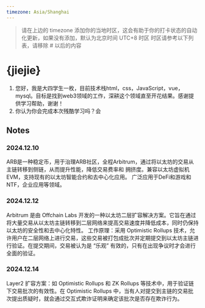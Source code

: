 ```yaml
---
timezone: Asia/Shanghai 
---
```


> 请在上边的 timezone 添加你的当地时区，这会有助于你的打卡状态的自动化更新，如果没有添加，默认为北京时间 UTC+8 时区
> 时区请参考以下列表，请移除 # 以后的内容

# {jiejie}

1. 您好，我是大四学生一枚，目前技术栈html，css，JavaScript，vue，mysql。目标是找到web3领域的工作，深耕这个领域直至开花结果。感谢提供学习帮助，谢谢！
2. 你认为你会完成本次残酷学习吗？会
## Notes

<!-- Content_START -->

### 2024.12.10

ARB是一种稳定币，用于治理ARB社区，全程Arbitrum，通过将以太坊的交易从主链转移到侧链，从而提升性能，降低交易费率和 拥挤度。兼容以太坊虚拟机EVM，支持现有的以太坊智能合约和去中心化应用。
广泛应用于DeFi和游戏和NTF，企业应用等领域。

### 2024.12.12
Arbitrum 是由 Offchain Labs 开发的一种以太坊二层扩容解决方案。它旨在通过将大量交易从以太坊主链转移到二层网络来提高交易速度并降低成本，同时仍保持以太坊的安全性和去中心化特性。
工作原理：采用 Optimistic Rollups 技术，允许用户在二层网络上进行交易，这些交易被打包成批次并定期提交到以太坊主链进行验证。在提交期间，交易被认为是 “乐观” 有效的，只有在出现争议时才会进行全面的验证。

### 2024.12.14
Layer2 扩容方案：如 Optimistic Rollups 和 ZK Rollups 等技术中，用于验证链下交易批次的有效性。在 Optimistic Rollups 中，当有人对提交到主链的交易批次提出质疑时，就会通过交互式欺诈证明来确定该批次是否存在欺诈行为。
<!-- Content_END -->
